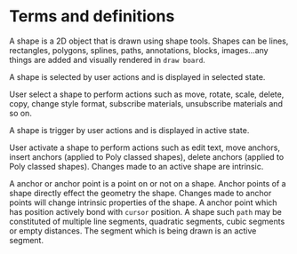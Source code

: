 # Terms and definitions

<deflist>
    <def title="Shape">
        A shape is a 2D object that is drawn using shape tools. Shapes can be lines, rectangles, polygons, splines, paths, annotations, blocks, images...any things are added and visually rendered in <code>draw board</code>.
    </def>
    <def title="Selected shape">
        <p>
            A shape is selected by user actions and is displayed in selected state. 
        </p>
        <p>
            User select a shape to perform actions such as move, rotate, scale, delete, copy, change style format, subscribe materials, unsubscribe materials and so on.
        </p>    
    </def>
    <def title="Active shape">
        <p>A shape is trigger by user actions and is displayed in active state. </p>
        <p>User activate a shape to perform actions such as edit text, move anchors, insert anchors (applied to Poly classed shapes), delete anchors (applied to Poly classed shapes). Changes made to an active shape are intrinsic.</p>
    </def>
    <def title="Anchor">
      A anchor or anchor point is a point on or not on a shape. Anchor points of a shape directly effect the geometry the shape. Changes made to anchor points will change intrinsic properties of the shape.
   </def>
    <def title="Active point">
      A anchor point which has position actively bond with <code>cursor</code> position.
   </def>
    <def title="Active segment">
      A shape such <code>path</code> may be constituted of multiple line segments, quadratic segments, cubic segments  or empty distances. The segment which is being drawn is an active segment.
    </def>
</deflist>
